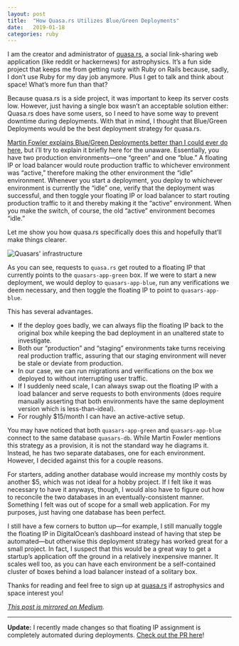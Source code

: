 ```yaml
---
layout: post
title:  "How Quasa.rs Utilizes Blue/Green Deployments"
date:   2019-01-18
categories: ruby
---
```


I am the creator and administrator of [quasa.rs][quasars], a social
link-sharing web application (like reddit or hackernews) for
astrophysics. It’s a fun side project that keeps me from getting rusty
with Ruby on Rails because, sadly, I don’t use Ruby for my day job
anymore. Plus I get to talk and think about space! What’s more fun
than that?

Because quasa.rs is a side project, it was important to keep its
server costs low. However, just having a single box wasn’t an
acceptable solution either: Quasa.rs does have some users, so I need
to have some way to prevent downtime during deployments. With that in
mind, I thought that Blue/Green Deployments would be the best
deployment strategy for quasa.rs.

[Martin Fowler explains Blue/Green Deployments better than I could
ever do here][fowler], but i’ll try to explain it briefly here for the
unaware. Essentially, you have two production environments—one “green”
and one “blue.” A floating IP or load balancer would route production
traffic to whichever environment was “active,” therefore making the
other environment the “idle” environment. Whenever you start a
deployment, you deploy to whichever environment is currently the
“idle” one, verify that the deployment was successful, and then toggle
your floating IP or load balancer to start routing production traffic
to it and thereby making it the “active” environment. When you make
the switch, of course, the old “active” environment becomes “idle.”

Let me show you how quasa.rs specifically does this and hopefully
that’ll make things clearer.

![Quasars' infrastructure](https://cdn-images-1.medium.com/max/1600/1*6VFphOxxewUvRcoPhnI6iw.png)

As you can see, requests to `quasa.rs` get routed to a floating IP that
currently points to the `quasars-app-green` box. If we were to start a
new deployment, we would deploy to `quasars-app-blue`, run any
verifications we deem necessary, and then toggle the floating IP to
point to `quasars-app-blue`.

This has several advantages.

* If the deploy goes badly, we can always flip the floating IP back to the
  original box while keeping the bad deployment in an unaltered state to
  investigate.
* Both our “production” and “staging” environments take
  turns receiving real production traffic, assuring that our staging
  environment will never be stale or deviate from production.
* In our case, we can run migrations and verifications on the box we
  deployed to without interrupting user traffic.
* If I suddenly need scale, I can always swap out the floating IP with a
  load balancer and serve requests to both environments (does require manually
  asserting that both environments have the same deployment version which is
  less-than-ideal).
* For roughly $15/month I can have an active-active setup.

You may have noticed that both `quasars-app-green` and
`quasars-app-blue` connect to the same database `quasars-db`. While
Martin Fowler mentions this strategy as a provision, it is not the
standard way he diagrams it. Instead, he has two separate databases,
one for each environment. However, I decided against this for a couple
reasons.

For starters, adding another database would increase my monthly costs
by another $5, which was not ideal for a hobby project. If I felt like
it was necessary to have it anyways, though, I would also have to
figure out how to reconcile the two databases in an
eventually-consistent manner. Something I felt was out of scope for a
small web application. For my purposes, just having one database has
been perfect.

I still have a few corners to button up—for example, I still manually
toggle the floating IP in DigitalOcean’s dashboard instead of having
that step be automated—but otherwise this deployment strategy has
worked great for a small project. In fact, I suspect that this would
be a great way to get a startup’s application off the ground in a
relatively inexpensive manner. It scales well too, as you can have
each environment be a self-contained cluster of boxes behind a load
balancer instead of a solitary box.

Thanks for reading and feel free to sign up at [quasa.rs][quasars] if
astrophysics and space interest you!

_[This post is mirrored on Medium][medium]._

---

**Update:** I recently made changes so that floating IP assignment is
completely automated during deployments. [Check out the PR here][pr]!

[quasars]: https://quasa.rs
[fowler]: https://martinfowler.com/bliki/BlueGreenDeployment.html
[pr]: https://github.com/kineticdial/quasars/pull/36/files
[medium]: https://medium.com/kinetic-dial/how-quasa-rs-utilizes-blue-green-deployments-d5557a0a12b8
